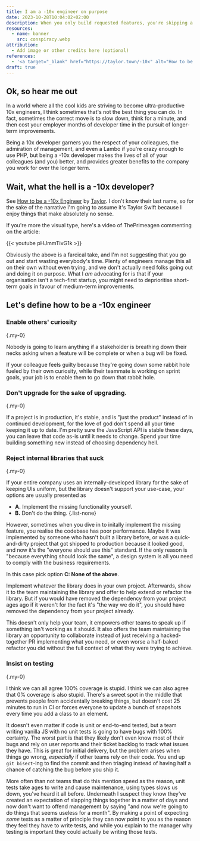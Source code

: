 ```yaml
---
title: I am a -10x engineer on purpose
date: 2023-10-28T10:04:02+02:00
description: When you only build requested features, you're skipping a crucial aspect of software engineering.
resources:
  - name: banner
    src: conspiracy.webp
attribution:
  - Add image or other credits here (optional)
references:
  - '<a target="_blank" href="https://taylor.town/-10x" alt="How to be a -10x Engineer">How to be a -10x Engineer</a>'
draft: true
---
```


## Ok, so hear me out

In a world where all the cool kids are striving to become ultra-productive 10x engineers, I think sometimes that's not the best thing you can do. In fact, sometimes the correct move is to slow down, think for a minute, and then cost your employer months of developer time in the pursuit of longer-term improvements. 

Being a 10x developer garners you the respect of your colleagues, the admiration of management, and even a Lambo if you're crazy enough to use PHP, but being a -10x developer makes the lives of all of your colleagues (and you) better, and provides greater benefits to the company you work for over the longer term.

## Wait, what the hell is a -10x developer?

See [How to be a -10x Engineer](https://taylor.town/-10x) by [Taylor](https://taylor.town). I don't know their last name, so for the sake of the narrative I'm going to assume it's Taylor Swift because I enjoy things that make absolutely no sense.

If you're more the visual type, here's a video of ThePrimeagen commenting on the article:

{{< youtube pHJmmTivG1k >}}

Obviously the above is a farcical take, and I'm not suggesting that you go out and start wasting everybody's time. Plenty of engineers manage this all on their own without even trying, and we don't actually need folks going out and doing it on purpose. What I _am_ advocating for is that if your organisation isn't a tech-first startup, you might need to deprioritise short-term goals in favour of medium-term improvements.

## Let's define how to be a -10x engineer

### Enable others' curiosity
{.my-0}

Nobody is going to learn anything if a stakeholder is breathing down their necks asking when a feature will be complete or when a bug will be fixed.

If your colleague feels guilty because they're going down some rabbit hole fueled by their own curiosity, while their teammate is working on sprint goals, your job is to enable them to go down that rabbit hole.

### Don't upgrade for the sake of upgrading.
{.my-0}

If a project is in production, it's stable, and is "just the product" instead of in continued development, for the love of god don't spend all your time keeping it up to date. I'm pretty sure the JavaScript API is stable these days, you can leave that code as-is until it needs to change. Spend your time building something new instead of choosing dependency hell.

### Reject internal libraries that suck
{.my-0}

If your entire company uses an internally-developed library for the sake of keeping UIs uniform, but the library doesn't support your use-case, your options are usually presented as

- **A.** Implement the missing functionality yourself.
- **B.** Don't do the thing.
{.list-none}

However, sometimes when you dive in to initally implement the missing feature, you realise the codebase has poor performance. Maybe it was implemented by someone who hasn't built a library before, or was a quick-and-dirty project that got shipped to production because it looked good, and now it's the "everyone should use this" standard. If the only reason is "because everything should look the same", a design system is all you need to comply with the business requirements.

In this case pick option **C: None of the above**.

Implement whatever the library does in your own project. Afterwards, show it to the team maintaining the library and offer to help extend or refactor the library. But if you would have removed the dependency from your project ages ago if it weren't for the fact it's "the way we do it", you should have removed the dependency from your project already.

This doesn't only help your team, it empowers other teams to speak up if something isn't working as it should. It also offers the team maintaining the library an opportunity to collaborate instead of just receiving a hacked-together PR implementing what you need, or even worse a half-baked refactor you did without the full context of what they were trying to achieve.

### Insist on testing
{.my-0}

I think we can all agree 100% coverage is stupid. I think we can also agree that 0% coverage is also stupid. There's a sweet spot in the middle that prevents people from accidentally breaking things, but doesn't cost 25 minutes to run in CI or forces everyone to update a bunch of snapshots every time you add a class to an element. 

It doesn't even matter if code is unit or end-to-end tested, but a team writing vanilla JS with no unit tests is going to have bugs with 100% certainty. The worst part is that they likely don't even know most of their bugs and rely on user reports and their ticket backlog to track what issues they have. This is great for initial delivery, but the problem arises when things go wrong, _especially_ if other teams rely on their code. You end up `git bisect`-ing to find the commit and then triaging instead of having half a chance of catching the bug before you ship it.

More often than not teams that do this mention speed as the reason, unit tests take ages to write and cause maintenance, using types slows us down, you've heard it all before. Underneath I suspect they know they've created an expectation of slapping things together in a matter of days and now don't want to offend management by saying "and now we're going to do things that seems useless for a month". By making a point of expecting _some_ tests as a matter of principle they can now point to you as the reason they feel they have to write tests, and while you explain to the manager why testing is important they could actually be writing those tests.
